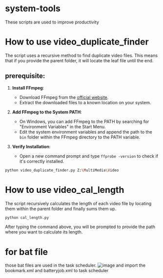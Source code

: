# system-tools
These scripts are used to improve productivity  


# How to use video_duplicate_finder
The script uses a recursive method to find duplicate video files. This means that if you provide the parent folder, it will locate the leaf file until the end.

## prerequisite:
1. **Install FFmpeg**:
   - Download FFmpeg from the [official website](https://ffmpeg.org/download.html).
   - Extract the downloaded files to a known location on your system.

2. **Add FFmpeg to the System PATH**:
   - On Windows, you can add FFmpeg to the PATH by searching for "Environment Variables" in the Start Menu.
   - Edit the system environment variables and append the path to the `bin` folder within the FFmpeg directory to the PATH variable.

3. **Verify Installation**:
   - Open a new command prompt and type `ffprobe -version` to check if it's correctly installed.

```bash
python video_duplicate_finder.py Z:\MultiMedia\Video
```



# How to use video_cal_length
The script recursively calculates the length of each video file by locating them within the parent folder and finally sums them up.
```bash
python cal_length.py
```
After typing the command above, you will be prompted to provide the path where you want to calculate its length.


# for bat file
those bat files are used in the task scheduler.
![image](https://github.com/hkvincent/system-tools/assets/11677663/edf7a86b-b86e-4497-90b6-9c7431f89aa0)
and import the bookmark.xml and batteryjob.xml to task scheduler

